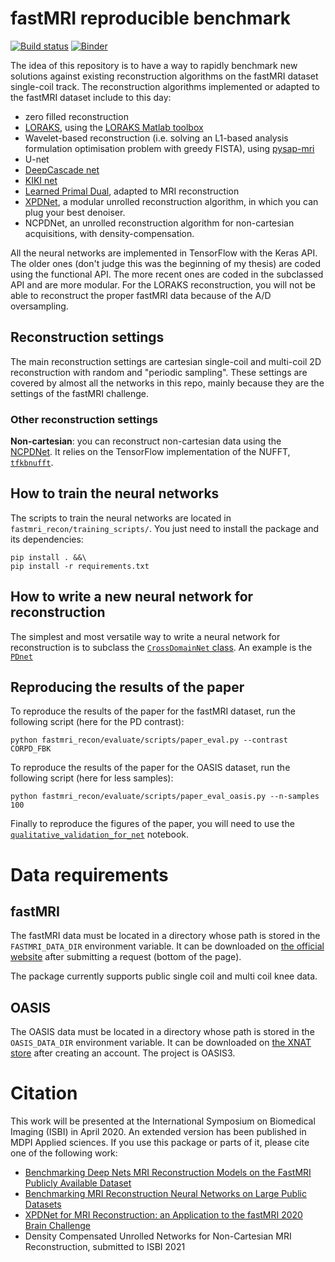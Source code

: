 # fastMRI reproducible benchmark

[![Build status](https://travis-ci.com/zaccharieramzi/fastmri-reproducible-benchmark.svg?branch=master)](https://travis-ci.org/zaccharieramzi/fastmri-reproducible-benchmark)
[![Binder](https://mybinder.org/badge_logo.svg)](https://mybinder.org/v2/gh/zaccharieramzi/fastmri-reproducible-benchmark/master)

The idea of this repository is to have a way to rapidly benchmark new solutions against existing reconstruction algorithms on the fastMRI dataset single-coil track.
The reconstruction algorithms implemented or adapted to the fastMRI dataset include to this day:
- zero filled reconstruction
- [LORAKS](https://www.ncbi.nlm.nih.gov/pubmed/24595341), using the [LORAKS Matlab toolbox](https://mr.usc.edu/download/LORAKS2/)
- Wavelet-based reconstruction (i.e. solving an L1-based analysis formulation optimisation problem with greedy FISTA), using [pysap-mri](https://github.com/CEA-COSMIC/pysap-mri)
- U-net
- [DeepCascade net](https://arxiv.org/abs/1704.02422)
- [KIKI net](https://www.ncbi.nlm.nih.gov/pubmed/29624729)
- [Learned Primal Dual](https://arxiv.org/abs/1707.06474), adapted to MRI reconstruction
- [XPDNet](https://arxiv.org/abs/2010.07290), a modular unrolled reconstruction algorithm, in which you can plug your best denoiser.
- NCPDNet, an unrolled reconstruction algorithm for non-cartesian acquisitions, with density-compensation.

All the neural networks are implemented in TensorFlow with the Keras API.
The older ones (don't judge this was the beginning of my thesis) are coded using the functional API.
The more recent ones are coded in the subclassed API and are more modular.
For the LORAKS reconstruction, you will not be able to reconstruct the proper fastMRI data because of the A/D oversampling.

## Reconstruction settings

The main reconstruction settings are cartesian single-coil and multi-coil 2D reconstruction with random and "periodic sampling".
These settings are covered by almost all the networks in this repo, mainly because they are the settings of the fastMRI challenge.

### Other reconstruction settings

__Non-cartesian__: you can reconstruct non-cartesian data using the [NCPDNet](https://github.com/zaccharieramzi/fastmri-reproducible-benchmark/blob/master/fastmri_recon/models/subclassed_models/ncpdnet.py).
It relies on the TensorFlow implementation of the NUFFT, [`tfkbnufft`](https://github.com/zaccharieramzi/tfkbnufft).


## How to train the neural networks
The scripts to train the neural networks are located in `fastmri_recon/training_scripts/`.
You just need to install the package and its dependencies:
```
pip install . &&\
pip install -r requirements.txt
```


## How to write a new neural network for reconstruction
The simplest and most versatile way to write a neural network for reconstruction is to subclass the [`CrossDomainNet` class](fastmri_recon/models/subclassed_models/cross_domain.py).
An example is the [`PDnet`](fastmri_recon/models/subclassed_models/pdnet.py)

## Reproducing the results of the paper
To reproduce the results of the paper for the fastMRI dataset, run the following script (here for the PD contrast):
```
python fastmri_recon/evaluate/scripts/paper_eval.py --contrast CORPD_FBK
```

To reproduce the results of the paper for the OASIS dataset, run the following script (here for less samples):
```
python fastmri_recon/evaluate/scripts/paper_eval_oasis.py --n-samples 100
```

Finally to reproduce the figures of the paper, you will need to use the [`qualitative_validation_for_net`](https://github.com/zaccharieramzi/fastmri-reproducible-benchmark/blob/master/experiments/qualitative_validation_for_net.ipynb) notebook.

# Data requirements

## fastMRI

The fastMRI data must be located in a directory whose path is stored in the `FASTMRI_DATA_DIR` environment variable.
It can be downloaded on [the official website](https://fastmri.med.nyu.edu/) after submitting a request (bottom of the page).

The package currently supports public single coil and multi coil knee data.

## OASIS

The OASIS data must be located in a directory whose path is stored in the `OASIS_DATA_DIR` environment variable.
It can be downloaded on [the XNAT store](https://central.xnat.org/app/template/Index.vm) after creating an account.
The project is OASIS3.


# Citation
This work will be presented at the International Symposium on Biomedical Imaging (ISBI) in April 2020.
An extended version has been published in MDPI Applied sciences.
If you use this package or parts of it, please cite one of the following work:
- [Benchmarking Deep Nets MRI Reconstruction Models on the FastMRI Publicly Available Dataset](https://hal.inria.fr/hal-02436223)
- [Benchmarking MRI Reconstruction Neural Networks on Large Public Datasets](https://www.mdpi.com/2076-3417/10/5/1816)
- [XPDNet for MRI Reconstruction: an Application to the fastMRI 2020 Brain Challenge](https://arxiv.org/abs/2010.07290)
- Density Compensated Unrolled Networks for Non-Cartesian MRI Reconstruction, submitted to ISBI 2021
